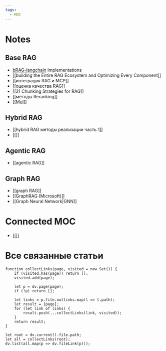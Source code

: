 ```yaml
---
tags:
  - MOC
---
```


# Notes
## Base RAG
- [bRAG-langchain](https://github.com/bragai/bRAG-langchain) Implementations
- [[building the Entire RAG Ecosystem and Optimizing Every Component]]
- [[интеграция RAG и MCP]]
- [[оценка качества RAG]]
- [[21 Chunking Strategies for RAG]]
- [[методы Reranking]]
- [[Mul]]
## Hybrid RAG
- [[hybrid RAG методы реализации часть 1]]
- [[]]
## Agentic RAG
- [[agentic RAG]]

## Graph RAG
- [[graph RAG]]
- [[GraphRAG (Microsoft)]]
- [[Graph Neural Network|GNN]]
# Connected MOC
- [[]]

# Все связанные статьи
```dataviewjs
function collectLinks(page, visited = new Set()) {
    if (visited.has(page)) return [];
    visited.add(page);

    let p = dv.page(page);
    if (!p) return [];

    let links = p.file.outlinks.map(l => l.path);
    let result = [page];
    for (let link of links) {
        result.push(...collectLinks(link, visited));
    }
    return result;
}

let root = dv.current().file.path;
let all = collectLinks(root);
dv.list(all.map(p => dv.fileLink(p)));
```
